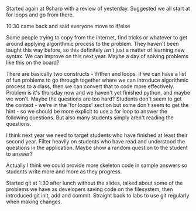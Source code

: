 Started again at 9sharp with a review of yesterday. Suggested we all start at for loops and go from there.

10:30 came back and said everyone move to if/else

Some people trying to copy from the internet, find tricks or whatever to get around applying algorithmic process to the problem. They haven't been taught this way before, so this definitely *isn't* just a matter of learning new syntax. We can improve on this next year. Maybe a day of solving problems like this on the board?

There are basically two constructs - if/then and loops. If we can have a list of fun problems to go through together where we can introduce algorithmic process to a class, then we can convert that to code more effectively. Problem is it's thursday now and we haven't yet finished python, and maybe we won't. Maybe the questions are too hard? Students don't seem to get the context - we're in the 'for loops' section but some don't seem to get the hint - so we should be more explicit to use a for loop to answer the following questions. But also many students simply aren't reading the questions.

I think next year we need to target students who have finished at least their second year. Filter heavily on students who have read and understood the questions in the application. Maybe show a random question to the student to answer?

Actually I think we could provide more skeleton code in sample answers so students write more and more as they progress.

Started git at 1:30 after lunch without the slides, talked about some of the problems we have as developers saving code on the filesystem, then introduced git init, add and commit. Straight back to labs to use git regularly when making changes.

 